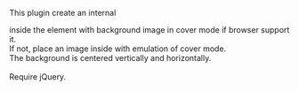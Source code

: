 This plugin create an internal <div> inside the element with background image in cover mode if browser support it.<br>
If not, place an image inside with emulation of cover mode.<br>
The background is centered vertically and horizontally.<br>
<br>
Require jQuery.